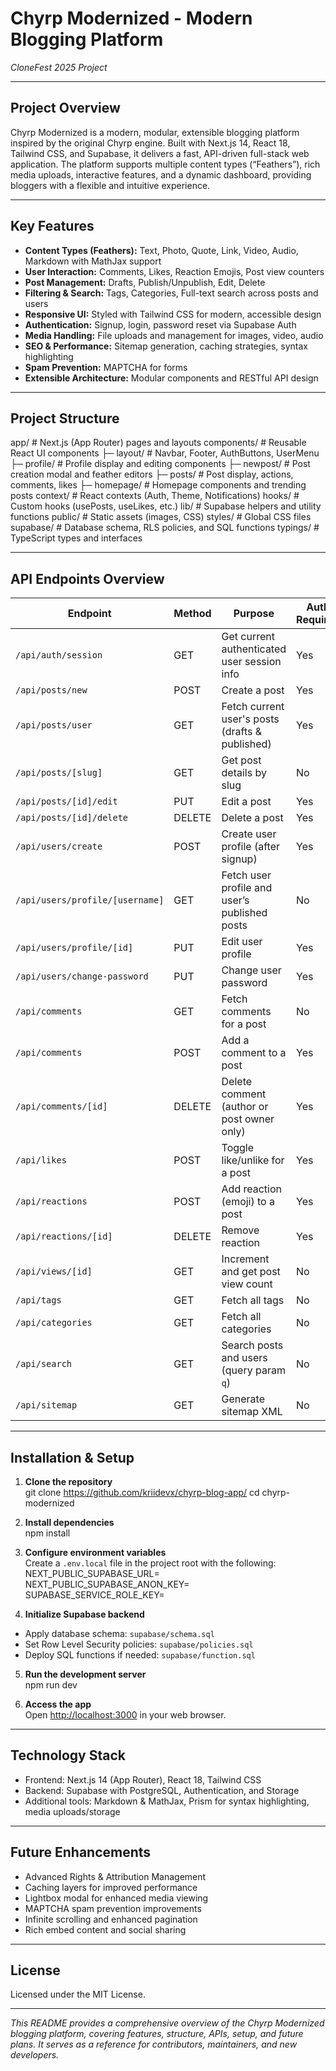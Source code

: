 # Chyrp Modernized - Modern Blogging Platform

_CloneFest 2025 Project_

---

## Project Overview

Chyrp Modernized is a modern, modular, extensible blogging platform inspired by the original Chyrp engine. Built with Next.js 14, React 18, Tailwind CSS, and Supabase, it delivers a fast, API-driven full-stack web application. The platform supports multiple content types (“Feathers”), rich media uploads, interactive features, and a dynamic dashboard, providing bloggers with a flexible and intuitive experience.

---

## Key Features

- **Content Types (Feathers):** Text, Photo, Quote, Link, Video, Audio, Markdown with MathJax support
- **User Interaction:** Comments, Likes, Reaction Emojis, Post view counters
- **Post Management:** Drafts, Publish/Unpublish, Edit, Delete
- **Filtering & Search:** Tags, Categories, Full-text search across posts and users
- **Responsive UI:** Styled with Tailwind CSS for modern, accessible design
- **Authentication:** Signup, login, password reset via Supabase Auth
- **Media Handling:** File uploads and management for images, video, audio
- **SEO & Performance:** Sitemap generation, caching strategies, syntax highlighting
- **Spam Prevention:** MAPTCHA for forms
- **Extensible Architecture:** Modular components and RESTful API design

---

## Project Structure

app/ # Next.js (App Router) pages and layouts
components/ # Reusable React UI components
├─ layout/ # Navbar, Footer, AuthButtons, UserMenu
├─ profile/ # Profile display and editing components
├─ newpost/ # Post creation modal and feather editors
├─ posts/ # Post display, actions, comments, likes
├─ homepage/ # Homepage components and trending posts
context/ # React contexts (Auth, Theme, Notifications)
hooks/ # Custom hooks (usePosts, useLikes, etc.)
lib/ # Supabase helpers and utility functions
public/ # Static assets (images, CSS)
styles/ # Global CSS files
supabase/ # Database schema, RLS policies, and SQL functions
typings/ # TypeScript types and interfaces

---

## API Endpoints Overview

| Endpoint                        | Method | Purpose                                         | Auth Required |
| ------------------------------- | ------ | ----------------------------------------------- | ------------- |
| `/api/auth/session`             | GET    | Get current authenticated user session info     | Yes           |
| `/api/posts/new`                | POST   | Create a post                                   | Yes           |
| `/api/posts/user`               | GET    | Fetch current user's posts (drafts & published) | Yes           |
| `/api/posts/[slug]`             | GET    | Get post details by slug                        | No            |
| `/api/posts/[id]/edit`          | PUT    | Edit a post                                     | Yes           |
| `/api/posts/[id]/delete`        | DELETE | Delete a post                                   | Yes           |
| `/api/users/create`             | POST   | Create user profile (after signup)              | Yes           |
| `/api/users/profile/[username]` | GET    | Fetch user profile and user’s published posts   | No            |
| `/api/users/profile/[id]`       | PUT    | Edit user profile                               | Yes           |
| `/api/users/change-password`    | PUT    | Change user password                            | Yes           |
| `/api/comments`                 | GET    | Fetch comments for a post                       | No            |
| `/api/comments`                 | POST   | Add a comment to a post                         | Yes           |
| `/api/comments/[id]`            | DELETE | Delete comment (author or post owner only)      | Yes           |
| `/api/likes`                    | POST   | Toggle like/unlike for a post                   | Yes           |
| `/api/reactions`                | POST   | Add reaction (emoji) to a post                  | Yes           |
| `/api/reactions/[id]`           | DELETE | Remove reaction                                 | Yes           |
| `/api/views/[id]`               | GET    | Increment and get post view count               | No            |
| `/api/tags`                     | GET    | Fetch all tags                                  | No            |
| `/api/categories`               | GET    | Fetch all categories                            | No            |
| `/api/search`                   | GET    | Search posts and users (query param `q`)        | No            |
| `/api/sitemap`                  | GET    | Generate sitemap XML                            | No            |

---

## Installation & Setup

1. **Clone the repository**  
   git clone https://github.com/kriidevx/chyrp-blog-app/
   cd chyrp-modernized

2. **Install dependencies**  
   npm install

3. **Configure environment variables**  
   Create a `.env.local` file in the project root with the following:  
   NEXT_PUBLIC_SUPABASE_URL=<your-supabase-url>
   NEXT_PUBLIC_SUPABASE_ANON_KEY=<your-supabase-anon-key>
   SUPABASE_SERVICE_ROLE_KEY=<your-supabase-service-role-key>

4. **Initialize Supabase backend**

- Apply database schema: `supabase/schema.sql`
- Set Row Level Security policies: `supabase/policies.sql`
- Deploy SQL functions if needed: `supabase/function.sql`

5. **Run the development server**  
   npm run dev

6. **Access the app**  
   Open [http://localhost:3000](http://localhost:3000) in your web browser.

---

## Technology Stack

- Frontend: Next.js 14 (App Router), React 18, Tailwind CSS
- Backend: Supabase with PostgreSQL, Authentication, and Storage
- Additional tools: Markdown & MathJax, Prism for syntax highlighting, media uploads/storage

---

## Future Enhancements

- Advanced Rights & Attribution Management
- Caching layers for improved performance
- Lightbox modal for enhanced media viewing
- MAPTCHA spam prevention improvements
- Infinite scrolling and enhanced pagination
- Rich embed content and social sharing

---

## License

Licensed under the MIT License.

---

_This README provides a comprehensive overview of the Chyrp Modernized blogging platform, covering features, structure, APIs, setup, and future plans. It serves as a reference for contributors, maintainers, and new developers._
